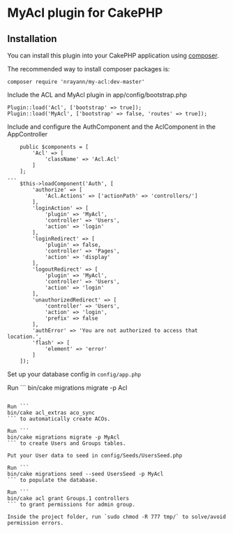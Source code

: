 # MyAcl plugin for CakePHP

## Installation

You can install this plugin into your CakePHP application using [composer](http://getcomposer.org).

The recommended way to install composer packages is:

```
composer require 'nrayann/my-acl:dev-master'
```

Include the ACL and MyAcl plugin in app/config/bootstrap.php
```
Plugin::load('Acl', ['bootstrap' => true]);
Plugin::load('MyAcl', ['bootstrap' => false, 'routes' => true]);
```
Include and configure the AuthComponent and the AclComponent in the AppController
```
    public $components = [
        'Acl' => [
            'className' => 'Acl.Acl'
        ]
    ];
...
    $this->loadComponent('Auth', [
        'authorize' => [
            'Acl.Actions' => ['actionPath' => 'controllers/']
        ],
        'loginAction' => [
            'plugin' => 'MyAcl',
            'controller' => 'Users',
            'action' => 'login'
        ],
        'loginRedirect' => [
            'plugin' => false,
            'controller' => 'Pages',
            'action' => 'display'
        ],
        'logoutRedirect' => [
            'plugin' => 'MyAcl',
            'controller' => 'Users',
            'action' => 'login'
        ],
        'unauthorizedRedirect' => [
            'controller' => 'Users',
            'action' => 'login',
            'prefix' => false
        ],
        'authError' => 'You are not authorized to access that location.',
        'flash' => [
            'element' => 'error'
        ]
    ]);
```

Set up your database config in `config/app.php`

Run ```
bin/cake migrations migrate -p Acl
``` to create acl tables.

Run ```
bin/cake acl_extras aco_sync
``` to automatically create ACOs.

Run ```
bin/cake migrations migrate -p MyAcl
``` to create Users and Groups tables.

Put your User data to seed in config/Seeds/UsersSeed.php

Run ```
bin/cake migrations seed --seed UsersSeed -p MyAcl
``` to populate the database.

Run ```
bin/cake acl grant Groups.1 controllers
``` to grant permissions for admin group.

Inside the project folder, run `sudo chmod -R 777 tmp/` to solve/avoid permission errors.
